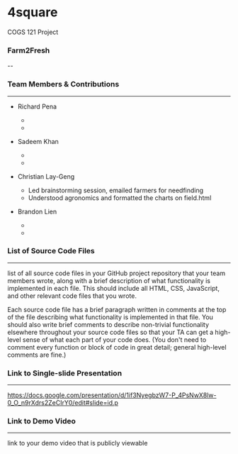 # 4square
COGS 121 Project


### Farm2Fresh
--

### Team Members & Contributions
---

* Richard Pena

	*
	*

* Sadeem Khan
	
	*
	*
	
* Christian Lay-Geng

	* Led brainstorming session, emailed farmers for needfinding
	* Understood agronomics and formatted the charts on field.html

* Brandon Lien

	*
	*



### List of Source Code Files
---

list of all source code files in your GitHub project repository that your team members wrote, along with a brief description of what functionality is implemented in each file. This should include all HTML, CSS, JavaScript, and other relevant code files that you wrote.

Each source code file has a brief paragraph written in comments at the top of the file describing what functionality is implemented in that file. You should also write brief comments to describe non-trivial functionality elsewhere throughout your source code files so that your TA can get a high-level sense of what each part of your code does. (You don't need to comment every function or block of code in great detail; general high-level comments are fine.)



### Link to Single-slide Presentation
---

https://docs.google.com/presentation/d/1if3NyegbzW7-P_4PsNwX8lw-0_O_n9rXdrs2ZeCIrY0/edit#slide=id.p


### Link to Demo Video
---

link to your demo video that is publicly viewable
